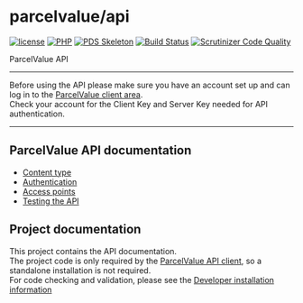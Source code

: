 # parcelvalue/api

[![license](https://img.shields.io/github/license/parcelvalue/api.svg)](https://github.com/parcelvalue/api)
[![PHP](https://img.shields.io/packagist/php-v/parcelvalue/api.svg)](https://www.php.net)
[![PDS Skeleton](https://img.shields.io/badge/pds-skeleton-blue.svg)](https://github.com/php-pds/skeleton)
[![Build Status](https://travis-ci.org/parcelvalue/api.svg)](https://travis-ci.org/parcelvalue/api)
[![Scrutinizer Code Quality](https://scrutinizer-ci.com/g/parcelvalue/api/badges/quality-score.png)](https://scrutinizer-ci.com/g/parcelvalue/api/)

ParcelValue API

---

Before using the API please make sure you have an account set up and can log in to the [ParcelValue client area](https://my.parcelvalue.eu).  
Check your account for the Client Key and Server Key needed for API authentication.

---

## ParcelValue API documentation

* [Content type](docs/ContentType.md)
* [Authentication](docs/Authentication.md)
* [Access points](docs/AccessPoints.md)
* [Testing the API](docs/Testing.md)

## Project documentation

This project contains the API documentation.  
The project code is only required by the [ParcelValue API client](https://github.com/parcelvalue/api-client), so a standalone installation is not required.  
For code checking and validation, please see the [Developer installation information](docs/DeveloperInstallation.md)
